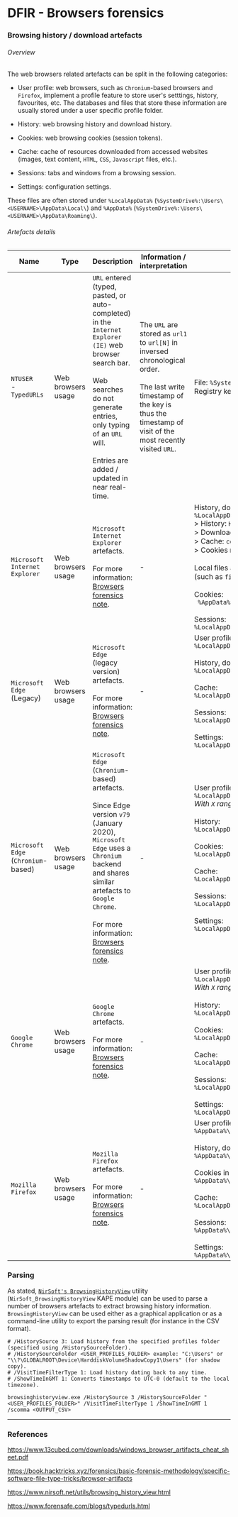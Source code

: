 # DFIR - Browsers forensics

### Browsing history / download artefacts

###### Overview

The web browsers related artefacts can be split in the following categories:

  - User profile: web browsers, such as `Chronium`-based browsers and
    `Firefox`, implement a profile feature to store user's setttings, history,
    favourites, etc. The databases and files that store these information are
    usually stored under a user specific profile folder.

  - History: web browsing history and download history.

  - Cookies: web browsing cookies (session tokens).

  - Cache: cache of resources downloaded from accessed websites (images, text
    content, `HTML`, `CSS`, `Javascript` files, etc.).

  - Sessions: tabs and windows from a browsing session.

  - Settings: configuration settings.

These files are often stored under `%LocalAppData%`
(`%SystemDrive%:\Users\<USERNAME>\AppData\Local\`) and
`%AppData%` (`%SystemDrive%:\Users\<USERNAME>\AppData\Roaming\`).

###### Artefacts details

| Name | Type | Description | Information / interpretation | Location | Tool(s) |
|------|------|-------------|------------------------------|----------|---------|
| `NTUSER` <br> - <br> `TypedURLs` | Web browsers usage | `URL` entered (typed, pasted, or auto-completed) in the `Internet Explorer (IE)` web browser search bar. <br><br> Web searches do not generate entries, only typing of an `URL` will. <br><br> Entries are added / updated in near real-time. | The `URL` are stored as `url1` to `url[N]` in inversed chronological order. <br><br> The last write timestamp of the key is thus the timestamp of visit of the most recently visited `URL`. | File: `%SystemDrive%:\Users\<USERNAME>\NTUSER.dat` <br> Registry key: `HKCU\SOFTWARE\Microsoft\Windows\CurrentVersion\Explorer\TypedURLs` |
| `Microsoft Internet Explorer` | Web browsers usage | `Microsoft Internet Explorer` artefacts. <br><br> For more information: [Browsers forensics note](../../Common/Browsers_forensics.md). | - | History, downloads, cache, and cookies metadata in a `ESE` database: <br> `%LocalAppData%\Microsoft\Windows\WebCache\WebCacheV01.dat` <br> > History: `History` table <br> > Downloads: `iedownload` table. <br> > Cache: `content` table <br> > Cookies metadata: `Cookies` table. <br><br> Local files access, not necessarily through the webbrowser, may also appear in the `WebCacheV01.dat` database with the `file` `URI` scheme (such as `file:///<DRIVE_LETTER>:/folder/file`). <br><br> Cookies: <br> ` %AppData%\Microsoft\Windows\Cookies` <br><br> Sessions: <br> `%LocalAppData%\Microsoft\Internet Explorer\Recovery\*.dat` | [`NirSoft's BrowsingHistoryView`](https://www.nirsoft.net/utils/browsing_history_view.html) |
| `Microsoft Edge` <br> (Legacy) | Web browsers usage | `Microsoft Edge` (legacy version) artefacts. <br><br> For more information: [Browsers forensics note](../../Common/Browsers_forensics.md). | - | User profile(s): <br> `%LocalAppData%\Packages\Microsoft.MicrosoftEdge_XXX\AC` <br><br> History, downloads, cache, and cookies (file shared with `Microsoft Internet Explorer`): <br> `%LocalAppData%\Microsoft\Windows\WebCache\WebCacheV01.dat` <br><br> Cache: <br> `%LocalAppData%\Packages\Microsoft.MicrosoftEdge_XXX\AC#!XXX\MicrosoftEdge\Cache` <br><br> Sessions: <br> `%LocalAppData%\Packages\Microsoft.MicrosoftEdge_XXX\AC\MicrosoftEdge\User\Default\Recovery\Active` <br><br> Settings: <br> `%LocalAppData%\Packages\Microsoft.MicrosoftEdge_XXX\AC\MicrosoftEdge\User\Default\DataStore\Data\nouser1\XXX\DBStore\spartan.edb` | [`NirSoft's BrowsingHistoryView`](https://www.nirsoft.net/utils/browsing_history_view.html) |
| `Microsoft Edge` <br> (`Chronium`-based) | Web browsers usage | `Microsoft Edge` (`Chronium`-based) artefacts. <br><br> Since Edge version `v79` (January 2020), `Microsoft Edge` uses a `Chronium` backend and shares similar artefacts to `Google Chrome`. <br><br> For more information: [Browsers forensics note](../../Common/Browsers_forensics.md). | - | User profile(s): <br> `%LocalAppData%\Microsoft\Edge\User Data\<Default \| Profile X>\*` <br> *With `X` ranging from one to n.* <br><br> History: <br> `%LocalAppData%\Microsoft\Edge\User Data\<Default \| Profile X>\History` <br><br> Cookies: <br> `%LocalAppData%\Microsoft\Edge\User Data\<Default \| Profile X>\Network\Cookies` <br><br> Cache: <br> `%LocalAppData%\Microsoft\Edge\User Data\<Default \| Profile X>\Cache` <br><br> Sessions: <br> `%LocalAppData%\Microsoft\Edge\User Data\<Default \| Profile X>\Sessions` <br><br> Settings: <br> `%LocalAppData%\Microsoft\Edge\User Data\<Default \| Profile X>\Preferences` | [`NirSoft's BrowsingHistoryView`](https://www.nirsoft.net/utils/browsing_history_view.html) |
| `Google Chrome` | Web browsers usage | `Google Chrome` artefacts. <br><br> For more information: [Browsers forensics note](../../Common/Browsers_forensics.md). | - | User profile(s): <br> `%LocalAppData%\Google\Chrome\User Data\<Default \| Profile X>\*` <br> *With `X` ranging from one to n.* <br><br> History: <br> `%LocalAppData%\Google\Chrome\User Data\<Default \| Profile X>\History` <br><br> Cookies: <br> `%LocalAppData%\Google\Chrome\User Data\<Default \| Profile X>\Network\Cookies` <br><br> Cache: <br> `%LocalAppData%\Google\Chrome\User Data\<Default \| Profile X>\Cache` <br><br> Sessions: <br> `%LocalAppData%\Google\Chrome\User Data\<Default \| Profile X>\Sessions` <br><br> Settings: <br> `%LocalAppData%\Google\Chrome\User Data\<Default \| Profile X>\Preferences` | [`NirSoft's BrowsingHistoryView`](https://www.nirsoft.net/utils/browsing_history_view.html) |
| `Mozilla Firefox` | Web browsers usage | `Mozilla Firefox` artefacts. <br><br> For more information: [Browsers forensics note](../../Common/Browsers_forensics.md). | - | User profile(s): <br> `%AppData%\Mozilla\Firefox\Profiles\<ID>.default-release\*` <br><br> History, downloads, and bookmarks in a `SQLite` database: <br> `%AppData%\Mozilla\Firefox\Profiles\<ID>.default-release\places.sqlite` <br><br> Cookies in a `SQLite` database: <br> `%AppData%\Mozilla\Firefox\Profiles\<ID>.default-release\cookies.sqlite` <br><br> Cache: <br> `%LocalAppData%\Mozilla\Firefox\Profiles\<ID>.default-release\cache2\*` <br><br> Sessions: <br> `%AppData%\Mozilla\Firefox\Profiles\<ID>.default-release\sessionstorebackups\*` <br><br> Settings: <br> `%AppData%\Mozilla\Firefox\Profiles\<ID>.default-release\prefs.js` | [`NirSoft's BrowsingHistoryView`](https://www.nirsoft.net/utils/browsing_history_view.html) |

### Parsing

As stated,
[`NirSoft's BrowsingHistoryView`](https://www.nirsoft.net/utils/browsing_history_view.html)
utility (`NirSoft_BrowsingHistoryView` KAPE module) can be used to parse a
number of browsers artefacts to extract browsing history information.
`BrowsingHistoryView` can be used either as a graphical application or as a
command-line utility to export the parsing result (for instance in the CSV
format).

```
# /HistorySource 3: Load history from the specified profiles folder (specified using /HistorySourceFolder).
# /HistorySourceFolder <USER_PROFILES_FOLDER> example: "C:\Users" or "\\?\GLOBALROOT\Device\HarddiskVolumeShadowCopy1\Users" (for shadow copy).
# /VisitTimeFilterType 1: Load history dating back to any time.
# /ShowTimeInGMT 1: Converts timestamps to UTC-0 (default to the local timezone).

browsinghistoryview.exe /HistorySource 3 /HistorySourceFolder "<USER_PROFILES_FOLDER>" /VisitTimeFilterType 1 /ShowTimeInGMT 1 /scomma <OUTPUT_CSV>
```

-------------------------------------------------------------------------------

### References

https://www.13cubed.com/downloads/windows_browser_artifacts_cheat_sheet.pdf

https://book.hacktricks.xyz/forensics/basic-forensic-methodology/specific-software-file-type-tricks/browser-artifacts

https://www.nirsoft.net/utils/browsing_history_view.html

https://www.forensafe.com/blogs/typedurls.html
